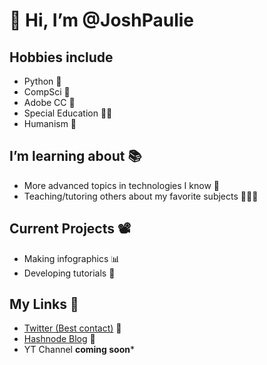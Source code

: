 # 👋 Hi, I’m @JoshPaulie

## Hobbies include
* Python 🐍 
* CompSci 🤖
* Adobe CC 🎨
* Special Education 🤲🏼
* Humanism 🧬

## I’m learning about 📚
* More advanced topics in technologies I know 💭
* Teaching/tutoring others about my favorite subjects 👨🏼‍🏫

## Current Projects 📽
* Making infographics 📊
* Developing tutorials 📸

## My Links 🏡
- [Twitter (Best contact)](https://mobile.twitter.com/itsbexli) 🐣
- [Hashnode Blog](https://bexli.hashnode.dev/) 📝
- YT Channel **coming soon***
